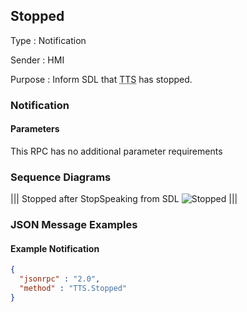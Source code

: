 ## Stopped

Type
: Notification

Sender
: HMI

Purpose
: Inform SDL that <abbr title="Text To Speech">TTS</abbr> has stopped.

### Notification

#### Parameters

This RPC has no additional parameter requirements

### Sequence Diagrams

|||
Stopped after StopSpeaking from SDL
![Stopped](./assets/Stopped.png)
|||

### JSON Message Examples

#### Example Notification

```json
{
  "jsonrpc" : "2.0",
  "method" : "TTS.Stopped"
}
```